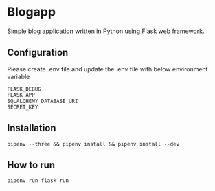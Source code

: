 # Blogapp

Simple blog application written in Python using Flask web framework.

## Configuration

Please create .env file and update the .env file with below environment variable

    FLASK_DEBUG
    FLASK_APP
    SQLALCHEMY_DATABASE_URI
    SECRET_KEY

## Installation

    pipenv --three && pipenv install && pipenv install --dev


## How to run

    pipenv run flask run
